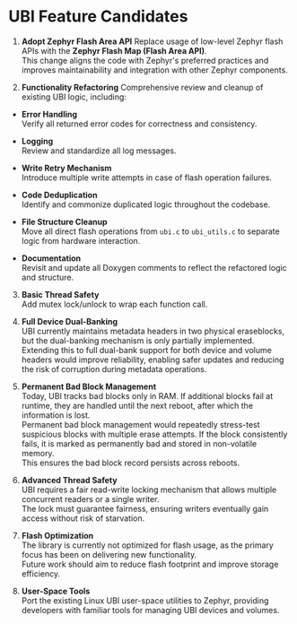 # UBI Feature Candidates

1) **Adopt Zephyr Flash Area API**
  Replace usage of low-level Zephyr flash APIs with the **Zephyr Flash Map (Flash Area API)**.  
  This change aligns the code with Zephyr's preferred practices and improves maintainability and integration with other Zephyr components.

2) **Functionality Refactoring**
    Comprehensive review and cleanup of existing UBI logic, including:
  
  - **Error Handling**  
    Verify all returned error codes for correctness and consistency.
  
  - **Logging**  
    Review and standardize all log messages.
  
  - **Write Retry Mechanism**  
    Introduce multiple write attempts in case of flash operation failures.
  
  - **Code Deduplication**  
    Identify and commonize duplicated logic throughout the codebase.
  
  - **File Structure Cleanup**  
    Move all direct flash operations from `ubi.c` to `ubi_utils.c` to separate logic from hardware interaction.
  
  - **Documentation**  
    Revisit and update all Doxygen comments to reflect the refactored logic and structure.

3) **Basic Thread Safety**  
  Add mutex lock/unlock to wrap each function call.

4) **Full Device Dual-Banking**  
  UBI currently maintains metadata headers in two physical eraseblocks, but the dual-banking mechanism is only partially implemented.  
  Extending this to full dual-bank support for both device and volume headers would improve reliability, enabling safer updates and reducing the risk of corruption during metadata operations.

5) **Permanent Bad Block Management**  
  Today, UBI tracks bad blocks only in RAM. If additional blocks fail at runtime, they are handled until the next reboot, after which the information is lost.  
  Permanent bad block management would repeatedly stress-test suspicious blocks with multiple erase attempts. If the block consistently fails, it is marked as permanently bad and stored in non-volatile memory.  
  This ensures the bad block record persists across reboots.

6) **Advanced Thread Safety**  
  UBI requires a fair read-write locking mechanism that allows multiple concurrent readers or a single writer.  
  The lock must guarantee fairness, ensuring writers eventually gain access without risk of starvation.

7) **Flash Optimization**  
  The library is currently not optimized for flash usage, as the primary focus has been on delivering new functionality.  
  Future work should aim to reduce flash footprint and improve storage efficiency.

8) **User-Space Tools**  
  Port the existing Linux UBI user-space utilities to Zephyr, providing developers with familiar tools for managing UBI devices and volumes.